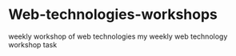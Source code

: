 # Web-technologies-workshops
weekly workshop of web technologies
my weekly web technology workshop task
